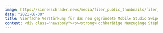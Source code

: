 ```yaml
---
image: https://sinnerschrader.news/media/filer_public_thumbnails/filer_public/0c/9e/0c9e3897-413d-43f0-9ce7-3743bc5440ca/480px_schweizswipe.png__480x288_q85_crop_subsampling-2_upscale.png
date: "2021-06-30"
title: Vierfache Verstärkung für das neu gegründete Mobile Studio Swipe von SinnerSchrader in der Schweiz
content: <div class="newsbody"><p><strong>Hochkarätige Neuzugänge Stéphanie Joly, Dan Nessler, Alessandro Würgler und Dembah Fofanah ergänzen ab sofort das Accenture Interactive zugehörige Swipe Studio in Zürich.</strong></p><p>Als Director Product &amp; Client Management kommt Stéphanie Joly an Bord. Sie bringt profunde Kenntnisse und langjährige Erfahrung in Digital- und User Experience auf Unternehmensseite mit. Zuvor war sie als Head of UX &amp; Analytics bei SWISS International Air Lines sowie bei der SBB und Ringier tätig.</p><p>Dan Nessler, zuletzt Head of UX bei Hinderling Volkart (Part of DEPT), startet als Director Design. Daneben unterrichtet er an der ZHDK, HWZ und HKB. Vor Hinderling Volkart war er mehrere Jahre bei Agenturen wie Jung von Matt LIMMAT, Scholz &amp; Friends und Publicis beschäftigt.</p><p>Weiter verstärkt Alessandro Würgler das Team als UI Designer. Seine umfassenden Erfahrungen als Digital Designer bringt er von MetaDesign, Publicis sowie durchinternationale Arbeiten aus seiner Zeit in Kanada bei Cossette mit.</p><p>Dembah Fofanah wird ab August als Product &amp; Client Manager einsteigen. Er studierte Strategic Entrepreneurship in Rotterdam und hat einen wirtschaftswissenschaftlichen Hintergrund. Zuletzt arbeitete er bei Kreativagentur Projektil als Projektleiter, davor bei SWISS International Air Lines in Bereich Commercial Strategy und Online-Sales.</p><p>Das Swipe Studio hat seinen Schwerpunkt auf Design und die Umsetzung von mobilen Produkten. Dabei werden die Kunden von der Ideation bis zur Umsetzung neuer digitaler Produkte, Services und Ökosysteme unter einem Accenture Interactive Dach in der St. Annagasse bedient.</p><p>Über SinnerSchrader<br/>SinnerSchrader gehört zu den führenden Digitalagenturen Europas mit dem Fokus auf Design und Entwicklung von digitalen Produkten und Services. Rund 600 Mitarbeiter arbeiten an der digitalen Transformation für Unternehmen wie Audi, comdirect bank, Telefónica und VW. SinnerSchrader wurde 1996 gegründet und hat Büros in Hamburg, Berlin, Frankfurt am Main, München, Prag und Zürich. Seit April 2017 ist SinnerSchrader Teil von Accenture Interactive. Für weitere Informationen besuchen Sie <a href="https://sinnerschrader.com/">sinnerschrader.com</a>.</p></div>
---
```

